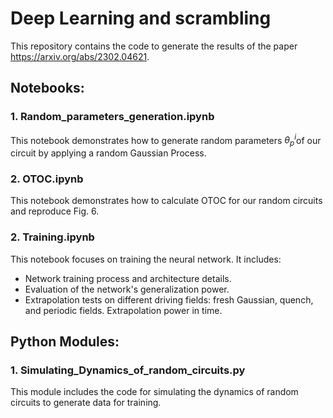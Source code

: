 
# Deep Learning and  scrambling

This repository contains the code to generate the results of the paper  https://arxiv.org/abs/2302.04621.

## Notebooks:

### 1. Random_parameters_generation.ipynb
This notebook demonstrates how to generate random parameters $\theta_p^i$of our circuit by applying a random Gaussian Process. 

### 2. OTOC.ipynb
This notebook demonstrates how to calculate OTOC for our random circuits and reproduce Fig. 6.

### 2. Training.ipynb
This notebook focuses on training the neural network. It includes:
- Network training process and architecture details.
- Evaluation of the network's generalization power.
- Extrapolation tests on different driving fields: fresh Gaussian, quench, and periodic fields. Extrapolation power in time.

## Python Modules:

### 1. Simulating_Dynamics_of_random_circuits.py
This module includes the code for simulating the dynamics of random circuits to generate data for training. 




